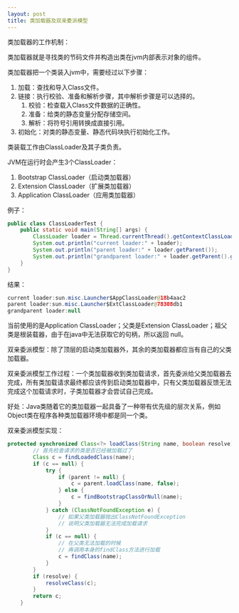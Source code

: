 ```yaml
---
layout: post
title: 类加载器及双亲委派模型
---
```


类加载器的工作机制：

类加载器就是寻找类的节码文件并构造出类在jvm内部表示对象的组件。

类加载器把一个类装入jvm中，需要经过以下步骤：

1. 加载：查找和导入Class文件。
2. 链接：执行校验、准备和解析步骤，其中解析步骤是可以选择的。
   1. 校验：检查载入Class文件数据的正确性。
   2. 准备：给类的静态变量分配存储空间。
   3. 解析：将符号引用转换成直接引用。
3. 初始化：对类的静态变量、静态代码块执行初始化工作。

类装载工作由ClassLoader及其子类负责。

JVM在运行时会产生3个ClassLoader：

1. Bootstrap ClassLoader（启动类加载器）
2. Extension ClassLoader（扩展类加载器）
3. Application ClassLoader（应用类加载器）

例子：

```java
public class ClassLoaderTest {
    public static void main(String[] args) {
        ClassLoader loader = Thread.currentThread().getContextClassLoader();
        System.out.println("current loader:" + loader);
        System.out.println("parent loader:" + loader.getParent());
        System.out.println("grandparent loader:" + loader.getParent().getParent());
    }
}
```

结果：

```java
current loader:sun.misc.Launcher$AppClassLoader@18b4aac2
parent loader:sun.misc.Launcher$ExtClassLoader@78308db1
grandparent loader:null
```

当前使用的是Application ClassLoader；父类是Extension ClassLoader；祖父类是根装载器，由于在java中无法获取它的句柄，所以返回 null。

双亲委派模型：除了顶层的启动类加载器外，其余的类加载器都应当有自己的父类加载器。

双亲委派模型工作过程：一个类加载器收到类加载请求，首先委派给父类加载器去完成，所有类加载请求最终都应该传到启动类加载器中，只有父类加载器反馈无法完成这个加载请求时，子类加载器才会尝试自己完成。

好处：Java类随着它的类加载器一起具备了一种带有优先级的层次关系，例如Object类在程序各种类加载器环境中都是同一个类。

双亲委派模型实现：

```java
protected synchronized Class<?> loadClass(String name, boolean resolve) throws ClassNotFoundException {
        // 首先检查请求的类是否已经被加载过了
        Class c = findLoadedClass(name);
        if (c == null) {
            try {
                if (parent != null) {
                    c = parent.loadClass(name, false);
                } else {
                    c = findBootstrapClassOrNull(name);
                }
            } catch (ClassNotFoundException e) {
                // 如果父类加载器抛出ClassNotFoundException
                // 说明父类加载器无法完成加载请求
            }
            if (c == null) {
                // 在父类无法加载的时候
                // 再调用本身的findClass方法进行加载
                c = findClass(name);
            }
        }
        if (resolve) {
            resolveClass(c);
        }
        return c;
    }
```

